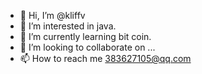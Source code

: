 - 👋 Hi, I’m @kliffv
- 👀 I’m interested in java.
- 🌱 I’m currently learning bit coin.
- 💞️ I’m looking to collaborate on ...
- 📫 How to reach me 383627105@qq.com

<!---
kliffv/kliffv is a ✨ special ✨ repository because its `README.md` (this file) appears on your GitHub profile.
You can click the Preview link to take a look at your changes.
--->
